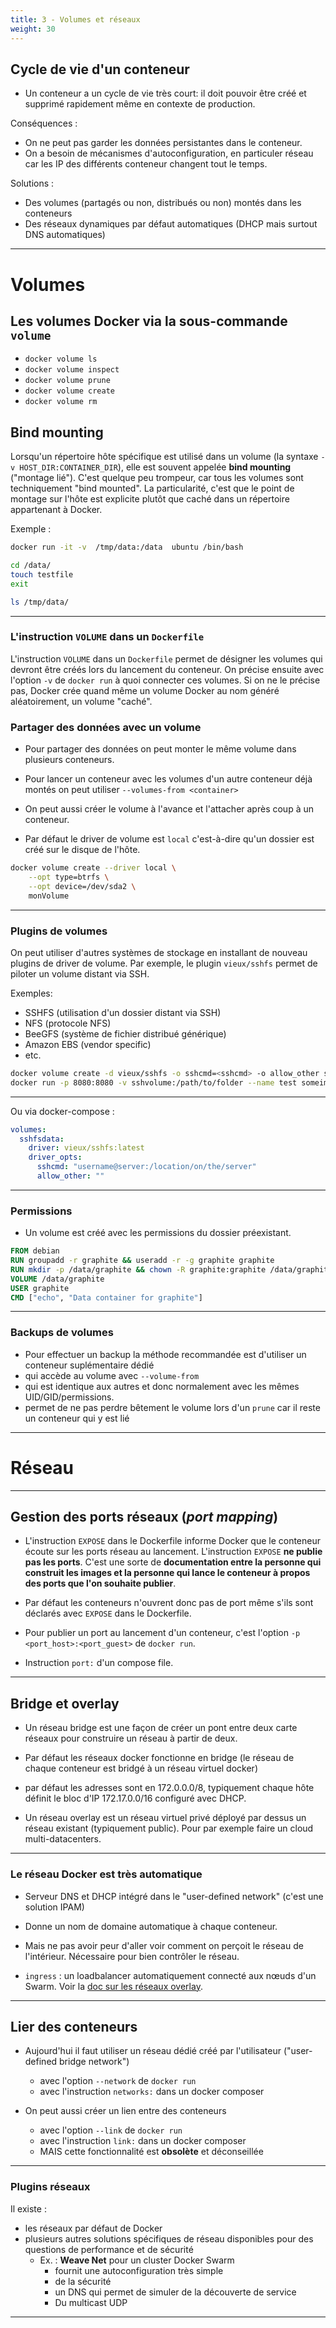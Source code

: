 ```yaml
---
title: 3 - Volumes et réseaux
weight: 30
---
```


## Cycle de vie d'un conteneur

- Un conteneur a un cycle de vie très court: il doit pouvoir être créé et supprimé rapidement même en contexte de production.

Conséquences :

- On ne peut pas garder les données persistantes dans le conteneur.
- On a besoin de mécanismes d'autoconfiguration, en particuler réseau car les IP des différents conteneur changent tout le temps.

Solutions :

- Des volumes (partagés ou non, distribués ou non) montés dans les conteneurs
- Des réseaux dynamiques par défaut automatiques (DHCP mais surtout DNS automatiques)

---

# Volumes
<!-- Ajout schéma -->
<!-- Ajout raisonnement tout ce qui est stateful sur un volume : fichiers de config, certifs, fichiers de base de données -->

## Les volumes Docker via la sous-commande `volume`

- `docker volume ls`
- `docker volume inspect`
- `docker volume prune`
- `docker volume create`
- `docker volume rm`


<!-- ## Volumes nommés -->
<!-- Où sont ils stockés -->

## Bind mounting

Lorsqu'un répertoire hôte spécifique est utilisé dans un volume (la syntaxe `-v HOST_DIR:CONTAINER_DIR`), elle est souvent appelée **bind mounting** ("montage lié").
C'est quelque peu trompeur, car tous les volumes sont techniquement "bind mounted". La particularité, c'est que le point de montage sur l'hôte est explicite plutôt que caché dans un répertoire appartenant à Docker.

Exemple :

```bash
docker run -it -v  /tmp/data:/data  ubuntu /bin/bash

cd /data/
touch testfile
exit

ls /tmp/data/
```

<!-- Autre exemple avec config -->

---
### L'instruction `VOLUME` dans un `Dockerfile`

L'instruction `VOLUME` dans un `Dockerfile` permet de désigner les volumes qui devront être créés lors du lancement du conteneur. On précise ensuite avec l'option `-v` de `docker run` à quoi connecter ces volumes. Si on ne le précise pas, Docker crée quand même un volume Docker au nom généré aléatoirement, un volume "caché".

<!-- ### Création de volume au lancement -->
<!-- Avec docker run on peut en créer où on veut -->
### Partager des données avec un volume

- Pour partager des données on peut monter le même volume dans plusieurs conteneurs.

- Pour lancer un conteneur avec les volumes d'un autre conteneur déjà montés on peut utiliser `--volumes-from <container>`

- On peut aussi créer le volume à l'avance et l'attacher après coup à un conteneur.

- Par défaut le driver de volume est `local` c'est-à-dire qu'un dossier est créé sur le disque de l'hôte.

```bash
docker volume create --driver local \
    --opt type=btrfs \
    --opt device=/dev/sda2 \
    monVolume
```

---

### Plugins de volumes

On peut utiliser d'autres systèmes de stockage en installant de nouveau plugins de driver de volume. Par exemple, le plugin `vieux/sshfs` permet de piloter un volume distant via SSH.

Exemples:

- SSHFS (utilisation d'un dossier distant via SSH)
- NFS (protocole NFS)
- BeeGFS (système de fichier distribué générique)
- Amazon EBS (vendor specific)
- etc.

```bash
docker volume create -d vieux/sshfs -o sshcmd=<sshcmd> -o allow_other sshvolume
docker run -p 8080:8080 -v sshvolume:/path/to/folder --name test someimage
```

---

Ou via docker-compose :

```yaml
volumes:
  sshfsdata:
    driver: vieux/sshfs:latest
    driver_opts:
      sshcmd: "username@server:/location/on/the/server"
      allow_other: ""
```

---

### Permissions

- Un volume est créé avec les permissions du dossier préexistant.

```Dockerfile
FROM debian
RUN groupadd -r graphite && useradd -r -g graphite graphite
RUN mkdir -p /data/graphite && chown -R graphite:graphite /data/graphite
VOLUME /data/graphite
USER graphite
CMD ["echo", "Data container for graphite"]
```

---

### Backups de volumes

- Pour effectuer un backup la méthode recommandée est d'utiliser un conteneur suplémentaire dédié
- qui accède au volume avec `--volume-from`
- qui est identique aux autres et donc normalement avec les mêmes UID/GID/permissions.
- permet de ne pas perdre bêtement le volume lors d'un `prune` car il reste un conteneur qui y est lié

---

# Réseau

---

## Gestion des ports réseaux (_port mapping_)

<!-- Schéma -->

- L'instruction `EXPOSE` dans le Dockerfile informe Docker que le conteneur écoute sur les ports réseau au lancement. L'instruction `EXPOSE` **ne publie pas les ports**. C'est une sorte de **documentation entre la personne qui construit les images et la personne qui lance le conteneur à propos des ports que l'on souhaite publier**. 

- Par défaut les conteneurs n'ouvrent donc pas de port même s'ils sont déclarés avec `EXPOSE` dans le Dockerfile.

- Pour publier un port au lancement d'un conteneur, c'est l'option `-p <port_host>:<port_guest>` de `docker run`.

- Instruction `port:` d'un compose file.

---

## Bridge et overlay
<!-- Schéma réseau classique bridge -->

- Un réseau bridge est une façon de créer un pont entre deux carte réseaux pour construire un réseau à partir de deux.

- Par défaut les réseaux docker fonctionne en bridge (le réseau de chaque conteneur est bridgé à un réseau virtuel docker)

- par défaut les adresses sont en 172.0.0.0/8, typiquement chaque hôte définit le bloc d'IP 172.17.0.0/16 configuré avec DHCP.

<!-- Schéma réseau overlay -->
- Un réseau overlay est un réseau virtuel privé déployé par dessus un réseau existant (typiquement public). Pour par exemple faire un cloud multi-datacenters.

---

### Le réseau Docker est très automatique
<!-- Schéma DNS et DHCP -->
- Serveur DNS et DHCP intégré dans le "user-defined network" (c'est une solution IPAM)

- Donne un nom de domaine automatique à chaque conteneur.

- Mais ne pas avoir peur d'aller voir comment on perçoit le réseau de l'intérieur. Nécessaire pour bien contrôler le réseau.

- `ingress` : un loadbalancer automatiquement connecté aux nœuds d'un Swarm. Voir la [doc sur les réseaux overlay](https://docs.docker.com/network/overlay/).
<!-- schéma ingress -->
---

## Lier des conteneurs

- Aujourd'hui il faut utiliser un réseau dédié créé par l'utilisateur ("user-defined bridge network")
  - avec l'option `--network` de `docker run`
  - avec l'instruction `networks:` dans un docker composer

- On peut aussi créer un lien entre des conteneurs
  - avec l'option `--link` de `docker run`
  - avec l'instruction `link:` dans un docker composer
  - MAIS cette fonctionnalité est **obsolète** et déconseillée

---

### Plugins réseaux

Il existe :

- les réseaux par défaut de Docker
- plusieurs autres solutions spécifiques de réseau disponibles pour des questions de performance et de sécurité
  - Ex. : **Weave Net** pour un cluster Docker Swarm
    - fournit une autoconfiguration très simple
    - de la sécurité
    - un DNS qui permet de simuler de la découverte de service
    - Du multicast UDP
    <!-- Donner un autre exemple -->

---
